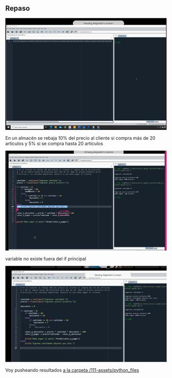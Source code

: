 ## Repaso
![](111-assets/ppt-16-tecnicas.png)

En un almacén se rebaja 10% del precio al cliente si compra más de 20 artículos y 5% si se compra hasta 20 artículos

![](111-assets/ppt-17-tecnicas.png)

variable no existe fuera del if principal

![](111-assets/ppt-18-tecnicas.png)

Voy pusheando resultados [a la carpeta /111-assets/python_files](assets/python_files)
